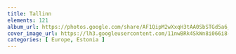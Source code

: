 ```yaml
---
title: Tallinn
elements: 121
album_url: https://photos.google.com/share/AF1QipM2wXxqH3tAA0SbSTGd5a6_pxktDx7q5GqHBqiy02KcXQrbNdiFUmh18oQfSRbrRg?key=Vm9QRW5PWF96bGZHNmoxdXNYWkpHaVRPYlB3ZVlR
cover_image_url: https://lh3.googleusercontent.com/11nwBRk4SkWn8i066i8-x17gWuGrvtCiGv8-Pz_GVKI-oUOgtQibIAPtgyBSgvgyNJQNBzLmANzeX19-NnEaiVulVx-gWKtwkghMli4rMFso_6w2HgddpCPeVw57QVJZ1gQV2sPZxDTsIJVrtpIdeIwdUh42Yd6fvLCjqUeVgJwKappXPF0v9-QPoGS0MgpoadzcGnyZRgx8xUqFlAjePTYg85VpJeu8lototn4vCIMpUBr0eGD6Pa6x1O53MInatU1DQBFo1rtgoFR1mRR2DGyaBGfE9Jbf8MaDOpJpzQZglwlN_Q_KUMC8A1kyT61pkx6LFZTyfkT2soSDBgy8zj_wAgPMidDJlbutbhqH3M_EckD3499BwdozmA42xAkqed9W71NZTub31Inch7OVuotpYfgeCX5XODD8N6kKJeRF9UWlBve_upoShbHYqI2h-kmcEELzsII69H8fLBLyS1iTzunZNitCRPK5pWIXpiZOanG8Qnmzxm5s7-ciTRBDfh4NHMAilKKy9GjdeKbk2xaHXLC0pemomm_fyvgxx3wd8xypkbQP5S49FV5OcBdyciBNGfiIFOvJaR24CqH0LuLzvQ6kFFduzVvlZF8MXwLGv2JuwmGbZicR-fjzxQsAM0Z4w0oetJLuoAldHLkiEPfU2A=s195-p-k-no
categories: [ Europe, Estonia ]
---
```

